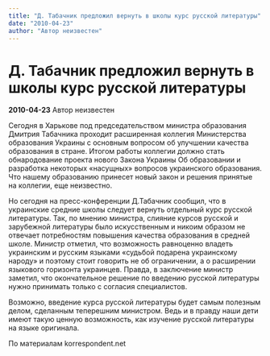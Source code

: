 ```yaml
---
title: "Д. Табачник предложил вернуть в школы курс русской литературы"
date: "2010-04-23"
author: "Автор неизвестен"
---
```


# Д. Табачник предложил вернуть в школы курс русской литературы

**2010-04-23** Автор неизвестен

Сегодня в Харькове под председательством министра образования Дмитрия Табачника проходит расширенная коллегия Министерства образования Украины с основным вопросом об улучшении качества образования в стране. Итогом работы коллегии должно стать обнародование проекта нового Закона Украины Об образовании и разработка некоторых «насущных» вопросов украинского образования. Что нашему образованию принесет новый закон и решения принятые на коллегии, еще неизвестно.

Но сегодня на пресс-конференции Д.Табачник сообщил, что в украинские средние школы следует вернуть отдельный курс русской литературы. Так, по мнению министра, слияние курсов русской и зарубежной литературы было искусственным и никоим образом не отвечает потребностям повышения качества образования в средней школе. Министр отметил, что возможность равноценно владеть украинским и русским языками «судьбой подарена украинскому народу» и поэтому стоит говорить не об ограничении, а о расширении языкового горизонта украинцев. Правда, в заключение министр заметил, что окончательное решение по введению русской литературы нужно принимать только с согласия специалистов.

Возможно, введение курса русской литературы будет самым полезным делом, сделанным теперешним министром. Ведь и в правду наши дети имеют такую ценную возможность, как изучение русской литературы на языке оригинала.

По материалам korrespondent.net